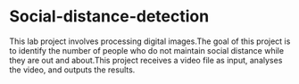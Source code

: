 # Social-distance-detection
This lab project involves processing digital images.The goal of this project is to identify the number of people who do not maintain social distance while they are out and about.This project receives a video file as input, analyses the video, and outputs the results.
